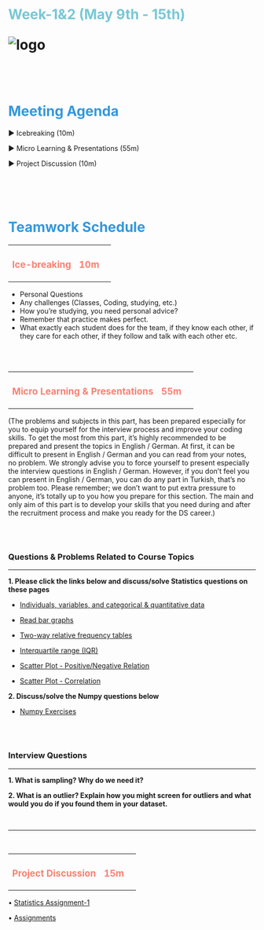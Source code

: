 <h1><strong><span style="color: #77C8D5;">Week-1&2 (May 9th - 15th)</strong></span>

![logo](https://github.com/clarusway/DS-DE-0222-Students/blob/main/2-%20Weekly%20Agendas/ds_agenda_logo.png)

<br>


<h1><strong><span style="color: #3498DB;">Meeting Agenda</strong></h1></span>

<span class="c16 c30">▶ </span><span
class="c42 c82">Icebreaking (10m)</span><span class="c16 c23"> </span>

<span class="c16 c30">▶ </span><span
class="c42 c82">Micro Learning & Presentations (55m)</span><span class="c46 c42 c48"> </span>


<span class="c30">▶ </span><span class="c46 c48 c42">Project Discussion (10m)</span>

<br>
<br>
<br>

<div style="page-break-after: always;"></div>

<h1><strong><span style="color: #3498DB;">Teamwork Schedule</strong></h1></span>

<table style= "width:100%;">
                <tr>
                <td style="color: #FA8072; text-align:left "><h3><strong><p>Ice-breaking</td>
                <td style="color: #FA8072; text-align:right;"><h3><strong><p>10m</p><td>                </tr>
</table>

- Personal Questions 
- Any challenges (Classes, Coding, studying, etc.) 
- How you’re studying, you need personal advice? 
- Remember that practice makes perfect. 
- What exactly each student does for the team, if they know each other, if they care for each other, if they follow and talk with each other etc. 

<br>
<br>

<table style= "width:100%;">
                <tr>
                <td style="color: #FA8072; text-align:left "><h3><strong><p>Micro Learning & Presentations</td>
                <td style="color: #FA8072; text-align:right;"><h3><strong><p>55m</p><td>                </tr>
</table>
(The problems and subjects in this part, has been prepared especially for you to equip yourself for the interview process and improve your coding skills. 
To get the most from this part, it’s highly recommended to be prepared and present the topics in English / German.
At first, it can be difficult to present in English / German and you can read from your notes, no problem. 
We strongly advise you to force yourself to present especially the interview questions in English / German. 
However, if you don’t feel you can present in English / German, you can do any part in Turkish, that’s no problem too. 
Please remember; we don’t want to put extra pressure to anyone, it’s totally up to you how you prepare for this section. 
The main and only aim of this part is to develop your skills that you need during and after the recruitment process and make you ready for the DS career.)


                  
<br><br>
<h3><strong>Questions & Problems Related to Course Topics</strong></h4>
<hr>

**1. Please click the links below and discuss/solve Statistics questions on these pages**
- [Individuals, variables, and categorical & quantitative data](https://www.khanacademy.org/math/statistics-probability/analyzing-categorical-data/one-categorical-variable/e/individuals-variables-categorical-quantitative-data)

- [Read bar graphs](https://www.khanacademy.org/math/statistics-probability/analyzing-categorical-data/one-categorical-variable/e/reading_bar_charts_2)

- [Two-way relative frequency tables](https://www.khanacademy.org/math/statistics-probability/analyzing-categorical-data/two-way-tables-for-categorical-data/e/reading-two-way-relative-frequency-tables)

- [Interquartile range (IQR)](https://www.khanacademy.org/math/statistics-probability/summarizing-quantitative-data/interquartile-range-iqr/e/calculating-the-interquartile-range--iqr-)

- [Scatter Plot - Positive/Negative Relation](https://www.khanacademy.org/math/probability/scatterplots-a1/creating-interpreting-scatterplots/e/positive-and-negative-linear-correlations-from-scatter-plots)

- [Scatter Plot - Correlation](https://www.khanacademy.org/math/probability/scatterplots-a1/creating-interpreting-scatterplots/e/correlation-coefficient-intuition)


**2. Discuss/solve the Numpy questions below**

- [Numpy Exercises](https://github.com/clarusway/DS-DE-0222-Students/blob/main/2-%20Weekly%20Agendas/Week_1%262/NumPy-Exercises_student.ipynb)



<br><br>
<h3><strong>Interview Questions</strong></h4>
<hr>

**1. What is sampling? Why do we need it?**

                  
**2. What is an outlier? Explain how you might screen for outliers and what would you do if you found them in your dataset.**


<br>

<hr>

<br>

<table style= "width:100%;">
                <tr>
                <td style="color: #FA8072; text-align:left "><h3><strong><p>Project Discussion</td>
                <td style="color: #FA8072; text-align:right;"><h3><strong><p>15m</p><td>                </tr>
                
</table>



•	[Statistics Assignment-1](https://docs.google.com/document/d/16xuS2D5VYxzzTWqZuAkQt_7PwEUFCXs9DoeuXlXG0zY/edit)
                  
•	[Assignments](https://lms.clarusway.com/course/view.php?id=7162#section-1)




